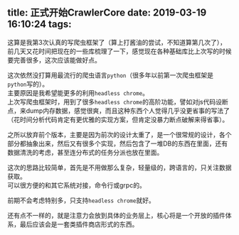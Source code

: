title: 正式开始CrawlerCore
date: 2019-03-19 16:10:24
tags:
---
这算是我第3次认真的写爬虫框架了（算上打酱油的尝试，不知道算第几次了），前几天又花时间把现在的一些库梳理了一下，感觉现在各种基础库比上次写的时候要完善很多，这次应该能做好点。  

这次依然没打算用最流行的爬虫语言``python``（很多年以前第一次爬虫框架是``python``写的）。  
主要原因是我希望能更多的利用``headless chrome``。  
上次写爬虫框架时，用到了很多``headless chrome``的高阶功能，譬如对js代码设断点，来dump内存数据，感觉很爽，而且这种东西个人觉得几乎没更省事的写法了（花时间分析代码肯定有更优雅的实现方案，但肯定没暴力断点破解来得省事）。  

之所以放弃前个版本，主要是因为前次的设计太重了，是一个很常规的设计，各个部分都抽象出来，然后又有很多个实现，然后包含了一堆DB的东西在里面，还有数据清洗的考虑，甚至连分布式的任务分派也放在里面。  

这次的思路比较简单，首先是不用做那么复杂，轻量级的，跨语言的，只关注数据获取。  
可以很方便的和其它系统对接，命令行或grpc的。  

前期不会考虑特别多，只支持``headless chrome``就好。  

还有点不一样的，就是注意力会放到具体的业务层上，核心将是一个开放的插件体系，最后应该会是一套类插件商店形式的东西。